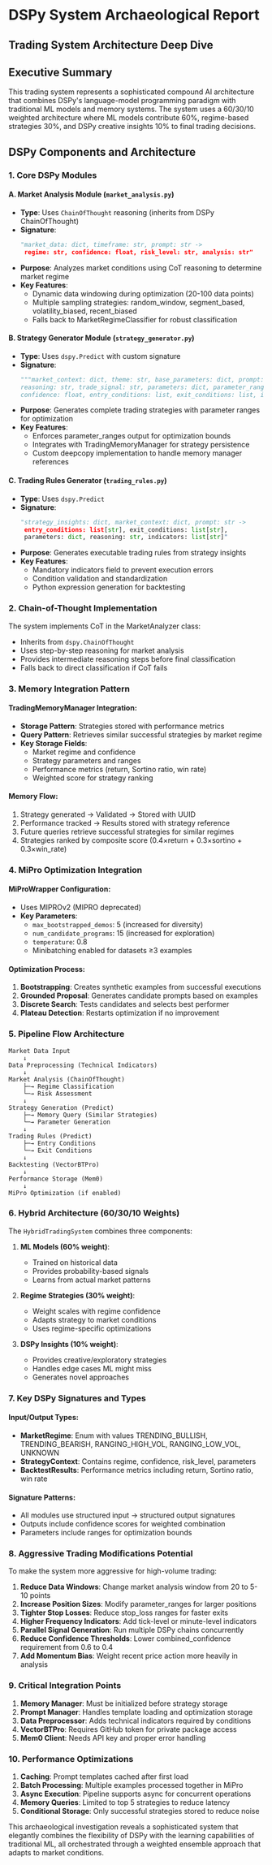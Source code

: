 # DSPy System Archaeological Report
## Trading System Architecture Deep Dive

## Executive Summary
This trading system represents a sophisticated compound AI architecture that combines DSPy's language-model programming paradigm with traditional ML models and memory systems. The system uses a 60/30/10 weighted architecture where ML models contribute 60%, regime-based strategies 30%, and DSPy creative insights 10% to final trading decisions.

## DSPy Components and Architecture

### 1. Core DSPy Modules

#### A. Market Analysis Module (`market_analysis.py`)
- **Type**: Uses `ChainOfThought` reasoning (inherits from DSPy ChainOfThought)
- **Signature**: 
  ```python
  "market_data: dict, timeframe: str, prompt: str -> 
   regime: str, confidence: float, risk_level: str, analysis: str"
  ```
- **Purpose**: Analyzes market conditions using CoT reasoning to determine market regime
- **Key Features**:
  - Dynamic data windowing during optimization (20-100 data points)
  - Multiple sampling strategies: random_window, segment_based, volatility_biased, recent_biased
  - Falls back to MarketRegimeClassifier for robust classification

#### B. Strategy Generator Module (`strategy_generator.py`)
- **Type**: Uses `dspy.Predict` with custom signature
- **Signature**:
  ```python
  """market_context: dict, theme: str, base_parameters: dict, prompt: str -> 
  reasoning: str, trade_signal: str, parameters: dict, parameter_ranges: dict,
  confidence: float, entry_conditions: list, exit_conditions: list, indicators: list"""
  ```
- **Purpose**: Generates complete trading strategies with parameter ranges for optimization
- **Key Features**:
  - Enforces parameter_ranges output for optimization bounds
  - Integrates with TradingMemoryManager for strategy persistence
  - Custom deepcopy implementation to handle memory manager references

#### C. Trading Rules Generator (`trading_rules.py`)
- **Type**: Uses `dspy.Predict` 
- **Signature**:
  ```python
  "strategy_insights: dict, market_context: dict, prompt: str -> 
   entry_conditions: list[str], exit_conditions: list[str], 
   parameters: dict, reasoning: str, indicators: list[str]"
  ```
- **Purpose**: Generates executable trading rules from strategy insights
- **Key Features**:
  - Mandatory indicators field to prevent execution errors
  - Condition validation and standardization
  - Python expression generation for backtesting

### 2. Chain-of-Thought Implementation

The system implements CoT in the MarketAnalyzer class:
- Inherits from `dspy.ChainOfThought`
- Uses step-by-step reasoning for market analysis
- Provides intermediate reasoning steps before final classification
- Falls back to direct classification if CoT fails

### 3. Memory Integration Pattern

#### TradingMemoryManager Integration:
- **Storage Pattern**: Strategies stored with performance metrics
- **Query Pattern**: Retrieves similar successful strategies by market regime
- **Key Storage Fields**:
  - Market regime and confidence
  - Strategy parameters and ranges
  - Performance metrics (return, Sortino ratio, win rate)
  - Weighted score for strategy ranking

#### Memory Flow:
1. Strategy generated → Validated → Stored with UUID
2. Performance tracked → Results stored with strategy reference
3. Future queries retrieve successful strategies for similar regimes
4. Strategies ranked by composite score (0.4×return + 0.3×sortino + 0.3×win_rate)

### 4. MiPro Optimization Integration

#### MiProWrapper Configuration:
- Uses MIPROv2 (MIPRO deprecated)
- **Key Parameters**:
  - `max_bootstrapped_demos`: 5 (increased for diversity)
  - `num_candidate_programs`: 15 (increased for exploration)
  - `temperature`: 0.8
  - Minibatching enabled for datasets ≥3 examples

#### Optimization Process:
1. **Bootstrapping**: Creates synthetic examples from successful executions
2. **Grounded Proposal**: Generates candidate prompts based on examples
3. **Discrete Search**: Tests candidates and selects best performer
4. **Plateau Detection**: Restarts optimization if no improvement

### 5. Pipeline Flow Architecture

```
Market Data Input
    ↓
Data Preprocessing (Technical Indicators)
    ↓
Market Analysis (ChainOfThought)
    ├─→ Regime Classification
    └─→ Risk Assessment
    ↓
Strategy Generation (Predict)
    ├─→ Memory Query (Similar Strategies)
    └─→ Parameter Generation
    ↓
Trading Rules (Predict)
    ├─→ Entry Conditions
    └─→ Exit Conditions
    ↓
Backtesting (VectorBTPro)
    ↓
Performance Storage (Mem0)
    ↓
MiPro Optimization (if enabled)
```

### 6. Hybrid Architecture (60/30/10 Weights)

The `HybridTradingSystem` combines three components:

1. **ML Models (60% weight)**:
   - Trained on historical data
   - Provides probability-based signals
   - Learns from actual market patterns

2. **Regime Strategies (30% weight)**:
   - Weight scales with regime confidence
   - Adapts strategy to market conditions
   - Uses regime-specific optimizations

3. **DSPy Insights (10% weight)**:
   - Provides creative/exploratory strategies
   - Handles edge cases ML might miss
   - Generates novel approaches

### 7. Key DSPy Signatures and Types

#### Input/Output Types:
- **MarketRegime**: Enum with values TRENDING_BULLISH, TRENDING_BEARISH, RANGING_HIGH_VOL, RANGING_LOW_VOL, UNKNOWN
- **StrategyContext**: Contains regime, confidence, risk_level, parameters
- **BacktestResults**: Performance metrics including return, Sortino ratio, win rate

#### Signature Patterns:
- All modules use structured input → structured output signatures
- Outputs include confidence scores for weighted combination
- Parameters include ranges for optimization bounds

### 8. Aggressive Trading Modifications Potential

To make the system more aggressive for high-volume trading:

1. **Reduce Data Windows**: Change market analysis window from 20 to 5-10 points
2. **Increase Position Sizes**: Modify parameter_ranges for larger positions
3. **Tighter Stop Losses**: Reduce stop_loss ranges for faster exits
4. **Higher Frequency Indicators**: Add tick-level or minute-level indicators
5. **Parallel Signal Generation**: Run multiple DSPy chains concurrently
6. **Reduce Confidence Thresholds**: Lower combined_confidence requirement from 0.6 to 0.4
7. **Add Momentum Bias**: Weight recent price action more heavily in analysis

### 9. Critical Integration Points

1. **Memory Manager**: Must be initialized before strategy storage
2. **Prompt Manager**: Handles template loading and optimization storage
3. **Data Preprocessor**: Adds technical indicators required by conditions
4. **VectorBTPro**: Requires GitHub token for private package access
5. **Mem0 Client**: Needs API key and proper error handling

### 10. Performance Optimizations

1. **Caching**: Prompt templates cached after first load
2. **Batch Processing**: Multiple examples processed together in MiPro
3. **Async Execution**: Pipeline supports async for concurrent operations
4. **Memory Queries**: Limited to top 5 strategies to reduce latency
5. **Conditional Storage**: Only successful strategies stored to reduce noise

This archaeological investigation reveals a sophisticated system that elegantly combines the flexibility of DSPy with the learning capabilities of traditional ML, all orchestrated through a weighted ensemble approach that adapts to market conditions.